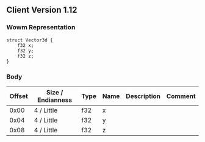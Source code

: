 ## Client Version 1.12

### Wowm Representation
```rust,ignore
struct Vector3d {
    f32 x;
    f32 y;
    f32 z;
}
```
### Body
| Offset | Size / Endianness | Type | Name | Description | Comment |
| ------ | ----------------- | ---- | ---- | ----------- | ------- |
| 0x00 | 4 / Little | f32 | x |  |  |
| 0x04 | 4 / Little | f32 | y |  |  |
| 0x08 | 4 / Little | f32 | z |  |  |

